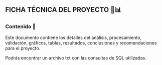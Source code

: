 ## FICHA TÉCNICA DEL PROYECTO :pushpin::bar_chart:

### Contenido :dart:

Este documento contiene los detalles del análisis, procesamiento, válidación, gráficos, tablas, resultados, conclusiones y recomendaciones para el proyecto.

Podrás encontrar un archivo txt con las consultas de SQL utilizadas.
